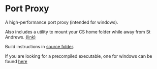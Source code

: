 # Port Proxy
A high-performance port proxy (intended for windows).

Also includes a utility to mount your CS home folder while away from St Andrews. [(link)](./Mount%20CS%20Home%20Folder%20Remote/)

Build instructions in [source folder](./src).

If you are looking for a precompiled executable, one for windows can be found [here](./Mount%20CS%20Home%20Folder%20Remote/port_proxy_renamed.exe)
